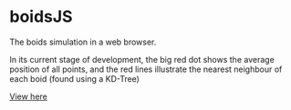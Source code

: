 # boidsJS

The boids simulation in a web browser.

In its current stage of development, the big red dot shows the average position of all points, and the red lines illustrate the nearest neighbour of each boid (found using a KD-Tree)

[View here](https://jams2.github.io/boidsJS)
